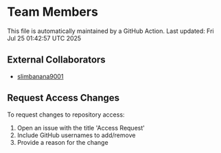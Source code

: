 # Team Members

This file is automatically maintained by a GitHub Action.
Last updated: Fri Jul 25 01:42:57 UTC 2025

## External Collaborators

- [slimbanana9001](https://github.com/slimbanana9001)

## Request Access Changes

To request changes to repository access:
1. Open an issue with the title 'Access Request'
2. Include GitHub usernames to add/remove
3. Provide a reason for the change
